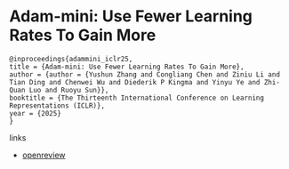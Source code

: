 # Adam-mini: Use Fewer Learning Rates To Gain More

```
@inproceedings{adammini_iclr25,
title = {Adam-mini: Use Fewer Learning Rates To Gain More},
author = {author = {Yushun Zhang and Congliang Chen and Ziniu Li and Tian Ding and Chenwei Wu and Diederik P Kingma and Yinyu Ye and Zhi-Quan Luo and Ruoyu Sun}},
booktitle = {The Thirteenth International Conference on Learning Representations (ICLR)},
year = {2025}
}
```

links
- [openreview](https://openreview.net/forum?id=iBExhaU3Lc)

